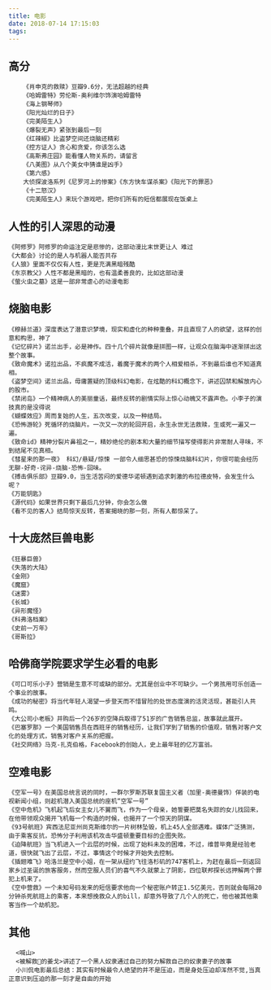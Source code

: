```yaml
---
title: 电影
date: 2018-07-14 17:15:03
tags:
---
```

## 高分
		《肖申克的救赎》豆瓣9.6分，无法超越的经典
		《哈姆雷特》劳伦斯-奥利维尔饰演哈姆雷特
		《海上钢琴师》
		《阳光灿烂的日子》
		《完美陌生人》
		《爆裂无声》紧张到最后一刻
		《红辣椒》比盗梦空间还烧脑还精彩
		《控方证人》贪心和贪爱，你该怎么选
		《高斯弗庄园》能看懂人物关系的，请留言
		《八美图》从八个美女中猜谁是凶手》
		《第六感》
		大侦探波洛系列《尼罗河上的惨案》《东方快车谋杀案》《阳光下的罪恶》
		《十二怒汉》
		《完美陌生人》来玩个游戏吧，把你们所有的短信都展现在饭桌上

## 人性的引人深思的动漫
	《阿修罗》阿修罗的命运注定是悲惨的，这部动漫比末世更让人 难过
    《大都会》讨论的是人与机器人能否共存
    《人狼》里面不仅仅有人性，更是充满黑暗残酷
    《东京教父》人性不都是黑暗的，也有温柔善良的，比如这部动漫
    《萤火虫之墓》这是一部非常虐心的动漫电影
## 烧脑电影
	《穆赫兰道》深度表达了潜意识梦境，现实和虚化的种种重叠，并且直现了人的欲望，这样的创意和构思，神了
    《记忆碎片》诺兰出手，必是神作。四十几个碎片就像是拼图一样，让观众在脑海中逐渐拼出这整个故事。
    《致命魔术》诺拉出品，不疯魔不成活，着魔于魔术的两个人相爱相杀，不到最后谁也不知道真相。
    《盗梦空间》诺兰出品，毋庸置疑的顶级科幻电影，在炫酷的科幻概念下，讲述囚禁和解放内心的股市。
    《禁闭岛》一个精神病人的美丽童话，最终反转的剧情实际上惊心动魄又不露声色。小李子的演技真的是没得说
    《蝴蝶效应》周而复始的人生，五次改变，以及一种结局。
    《恐怖游轮》死循环的烧脑片。一次又一次的轮回开启，永生永世无法救赎，生或死一遍又一遍。
    《致命id》精神分裂片鼻祖之一，精妙绝伦的剧本和大量的细节描写使得影片非常耐人寻味，不到结尾不见真相。
    《彗星来的那一夜》 科幻/悬疑/惊悚 一部令人细思甚恐的惊悚烧脑科幻片，你很可能会经历无聊-好奇-诧异-烧脑-恐怖-回味。
    《搏击俱乐部》豆瓣9.0，当生活苦闷的爱德华诺顿遇到追求刺激的布拉德皮特，会发生什么呢？
    《万能钥匙》
    《源代码》如果世界只剩下最后几分钟，你会怎么做
    《看不见的客人》结局惊天反转，答案揭晓的那一刻，所有人都惊呆了。
## 十大庞然巨兽电影  
	《狂暴巨兽》
    《失落的大陆》
    《金刚》
    《魔窟》
    《迷雾》
    《长城》
    《异形魔怪》
    《科弗洛档案》
    《史前一万年》
    《哥斯拉》
## 哈佛商学院要求学生必看的电影  
	《可口可乐小子》营销是生意不可或缺的部分。尤其是创业中不可缺少。一个男孩用可乐创造一个事业的故事。
    《成功的秘密》将当代年轻人渴望一步登天而不惜冒险的处世态度演的活灵活现，甚能引人共鸣。
    《大公司小老板》并购后一个26岁的空降兵取得了51岁的广告销售总监，故事就此展开。
    《巴塞罗那》一个美国销售员在西班牙的销售经历，让我们学到了销售的价值观，销售对客户文化的处理方式，销售对客户关系的把握。
    《社交网络》马克-扎克伯格，Facebook的创始人，史上最年轻的亿万富翁。
## 空难电影
	《空军一号》在美国总统言说的同时，一群尔罗斯苏联复国主义者（加里-奥德曼饰）佯装的电视新闻小组，则趁机潜入美国总统的座机“空军一号”
    《空中危机》飞机起飞后女主女儿不翼而飞，作为一个母亲，她誓要把莫名失踪的女儿找回来，在他带领观众揭开飞机每一个构造的时候，也揭开了一个惊天的阴谋。
    《93号航班》宾西法尼亚州尚克斯维尔的一片树林坠毁，机上45人全部遇难。媒体广泛猜测，由于乘客反抗，恐怖分子利用该机攻击华盛顿重要目标的企图失败。
    《迫降航班》当飞机进入一个云层的时候，出现了始料未及的困难，不过，维普毕竟是经验老道，很快就飞出了云层，不过，事情这个时候才开始失去控制。
    《插翅难飞》哈洛兰是空中小姐，在一架从纽约飞往洛杉矶的747客机上，为赶在最后一刻返回家乡过圣诞的旅客服务，然而空服人员们的喜气不久就蒙上了阴影，四位联邦探长远押解两个罪犯上机来了。
    《空中营救》一个未知号码发来的短信要求他向一个秘密账户转正1.5亿美元，否则就会每隔20分钟杀死航班上的乘客，本来想挽救众人的bill，却意外导致了几个人的死亡，他也被其他乘客当作一个劫机犯。
## 其他
	  <喊山>
	  <被解救的姜戈>讲述了一个黑人奴隶通过自己的努力解救自己的奴隶妻子的故事
	  小川侃电影最后总结：其实有时候最令人绝望的并不是压迫，而是身处压迫却浑然不觉,当真正意识到压迫的那一刻才是自由的开始
